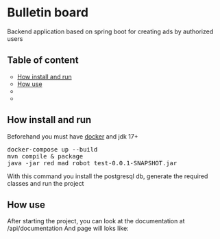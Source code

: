  <h1>Bulletin board</h1>
  Backend application based on spring boot for creating ads by authorized users <br>
  <h2>Table of content</h2>
  <ul type="circle">
    <li><a href="#howinstall">How install and run</a></li>
    <li><a href="#howuse">How use</a></li>
    <li> </li>
    <li> </li>
  </ul>
  <h2 id="howinstall">How install and run</h2>
  Beforehand you must have <a href="https://docs.master.dockerproject.org/desktop/install/windows-install/">docker</a>
  and
  jdk 17+ <br>
  <pre>
docker-compose up --build 
mvn compile & package
java -jar red_mad_robot_test-0.0.1-SNAPSHOT.jar
</pre>
  With this command you install the postgresql db, generate the required classes and run the project
  <h2 id = "howuse">How use</h2>
  After starting the project, you can look at the documentation at /api/documentation 
  And page will loks like:
  <img href = "https://vk.com/photo255877337_457247159">
